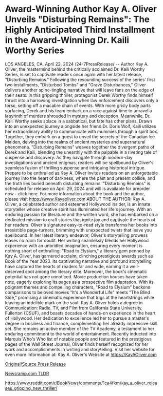 # Award-Winning Author Kay A. Oliver Unveils "Disturbing Remains": The Highly Anticipated Third Installment in the Award-Winning Dr. Kaili Worthy Series

LOS ANGELES, CA, April 22, 2024 /24-7PressRelease/ -- Author Kay A. Oliver, the mastermind behind the critically acclaimed Dr. Kaili Worthy Series, is set to captivate readers once again with her latest release, "Disturbing Remains." Following the resounding success of the series' first two installments, "Disturbed Tombs" and "Grave Disturbances," Oliver delivers another spine-tingling narrative that will leave fans on the edge of their seats.  In this gripping thriller, protagonist Derek Worthy finds himself thrust into a harrowing investigation when law enforcement discovers only a torso, setting off a macabre chain of events. With more grisly body parts surfacing, Derek and his team embark on a race against time to unravel a labyrinth of murders shrouded in mystery and deception.  Meanwhile, Dr. Kaili Worthy seeks solace in a sabbatical, but fate has other plans. Drawn into an unexpected journey alongside her friend Dr. Doris Wolf, Kaili utilizes her extraordinary ability to communicate with mummies through a spirit box. Together, they embark on a quest to unveil the secrets of the Canadian Ice Maiden, delving into the realms of ancient mysteries and supernatural phenomena.  "Disturbing Remains" weaves together the divergent paths of Derek and Kaili, blending the unearthly with the palpable in a riveting tale of suspense and discovery. As they navigate through modern-day investigations and ancient enigmas, readers will be spellbound by Oliver's seamless fusion of thrilling suspense and intriguing historical intrigue.  Prepare to be enthralled as Kay A. Oliver invites readers on an unforgettable journey into the heart of darkness, where the past and present collide, and the truth lies buried beneath disturbing remains.  "Disturbing Remains" is scheduled for release on April 29, 2024 and will is available for preorder now - click here. For more information about the book and the author, please visit https://www.Kayaoliver.com  ABOUT THE AUTHOR:  Kay A. Oliver, a celebrated author and esteemed Hollywood insider, is an innate storyteller whose creative spirit has illuminated her life's journey. With an enduring passion for literature and the written word, she has embarked on a dedicated mission to craft stories that ignite joy and captivate the hearts of her readers. Oliver's signature easy-to-read style transforms her books into irresistible page-turners, brimming with unexpected twists that leave you spellbound. In her latest literary endeavor, Oliver's storytelling prowess leaves no room for doubt. Her writing seamlessly blends her Hollywood experience with an unbridled imagination, ensuring every moment is nothing short of enthralling.  "Road to Elysium," a literary gem penned by Kay A. Oliver, has garnered acclaim, clinching prestigious awards such as Book of the Year 2023. Its captivating narrative and profound storytelling have captured the hearts of readers far and wide, earning it a well-deserved spot among the literary elite.  Moreover, the book's cinematic potential has not gone unnoticed. Movie production houses have taken note, eagerly exploring its pages as a prospective film adaptation. With its poignant themes and compelling characters, "Road to Elysium" beckons comparisons to beloved movies "It's a Wonderful Life" meets "The Blind Side," promising a cinematic experience that tugs at the heartstrings while leaving an indelible mark on the soul.  Kay A. Oliver holds a degree in Communication: Radio, TV, and Film from California State University, Fullerton {CSUF}, and boasts decades of hands-on experience in the heart of Hollywood. Her dedication to excellence led her to pursue a master's degree in business and finance, complementing her already impressive skill set. She remains an active member of the TV Academy, a testament to her enduring commitment to the world of entertainment. Recently inducted into Marquis Who's Who list of notable people and featured in the prestigious pages of the Wall Street Journal, Oliver finds herself recognized for her work and accomplishments in writing and storytelling.  Visit her website for even more information at: Kay A. Oliver's Website at https://KayAOliver.com 

[Original/Source Press Release](https://www.24-7pressrelease.com/press-release/510237/award-winning-author-kay-a-oliver-unveils-disturbing-remains-the-highly-anticipated-third-installment-in-the-award-winning-dr-kaili-worthy-series)
                    

[Newsramp.com TLDR](None) 

https://www.reddit.com/r/BookNews/comments/1ca4fkm/kay_a_oliver_releases_gripping_new_thriller/